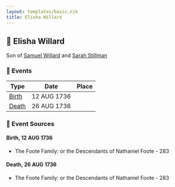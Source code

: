 ```yaml
---
layout: templates/basic.njk
title: Elisha Willard
---
```

## 🔵 Elisha Willard

Son of [Samuel Willard](/people/1/12362566) and [Sarah Stillman](/people/9/9722974)

### 📆 Events

Type | Date | Place
------ | ------ | ------
[Birth](#event-0) | 12 AUG 1736 |
[Death](#event-1) | 26 AUG 1736 |

### 📰 Event Sources

#### <a id="event-0"></a> Birth, 12 AUG 1736
* The Foote Family: or the Descendants of Nathaniel Foote  - 283

#### <a id="event-1"></a> Death, 26 AUG 1736
* The Foote Family: or the Descendants of Nathaniel Foote  - 283